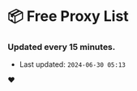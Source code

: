 # :package: Free Proxy List
### Updated every 15 minutes.

- Last updated: `2024-06-30 05:13`

:heart:
